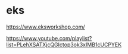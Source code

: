 # eks

https://www.eksworkshop.com/

https://www.youtube.com/playlist?list=PLehXSATXjcQGIctop3ok3xIMB1cUCPYEK